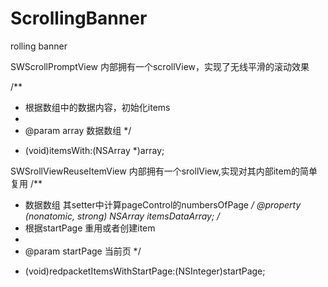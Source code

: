 # ScrollingBanner
rolling banner

SWScrollPromptView 内部拥有一个scrollView，实现了无线平滑的滚动效果

/**
 *  根据数组中的数据内容，初始化items
 *
 *  @param array 数据数组
 */
- (void)itemsWith:(NSArray *)array;


SWSrollViewReuseItemView 内部拥有一个srollView,实现对其内部item的简单复用
/**
 *  数据数组 其setter中计算pageControl的numbersOfPage
 */
@property (nonatomic, strong) NSArray *itemsDataArray;
/**
 *  根据startPage 重用或者创建item
 *
 *  @param startPage 当前页
 */
- (void)redpacketItemsWithStartPage:(NSInteger)startPage;



